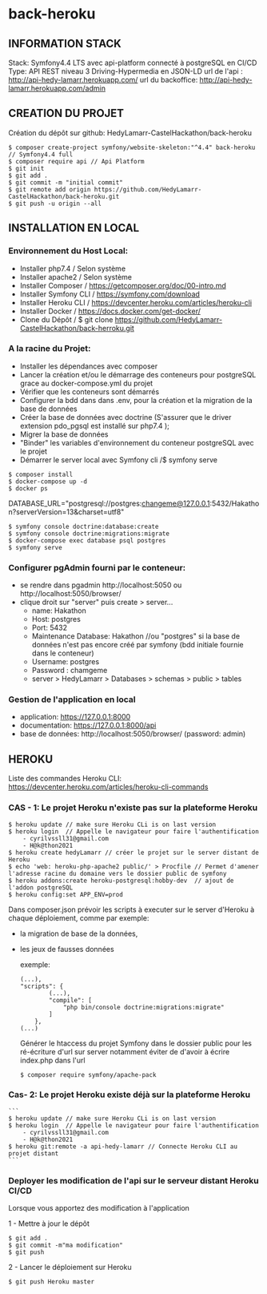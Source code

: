 # back-heroku

## INFORMATION STACK

Stack: Symfony4.4 LTS avec api-platform connecté à postgreSQL en CI/CD 
Type: API REST niveau 3 Driving-Hypermedia en JSON-LD
url de l'api :  http://api-hedy-lamarr.herokuapp.com/
url du backoffice: http://api-hedy-lamarr.herokuapp.com/admin

## CREATION DU PROJET

Création du dépôt sur github: HedyLamarr-CastelHackathon/back-heroku
```
$ composer create-project symfony/website-skeleton:"^4.4" back-heroku // Symfony4.4 full
$ composer require api // Api Platform
$ git init
$ git add .
$ git commit -m "initial commit"
$ git remote add origin https://github.com/HedyLamarr-CastelHackathon/back-heroku.git
$ git push -u origin --all
```


## INSTALLATION EN LOCAL


### Environnement du Host Local:

- Installer php7.4 / Selon système
- Installer apache2 / Selon système
- Installer Composer / https://getcomposer.org/doc/00-intro.md
- Installer Symfony CLI / https://symfony.com/download
- Installer Heroku CLI  /  https://devcenter.heroku.com/articles/heroku-cli
- Installer Docker  / https://docs.docker.com/get-docker/
- Clone du Dépôt / $ git clone https://github.com/HedyLamarr-CastelHackathon/back-herroku.git

### A la racine du Projet:

- Installer les dépendances avec composer
- Lancer  la création et/ou le démarrage des conteneurs pour postgreSQL grace au docker-compose.yml du projet
- Vérifier que les conteneurs sont démarrés
- Configurer la bdd dans dans .env, pour la création et la migration de la base de données
- Créer la base de données avec doctrine (S'assurer que le driver extension pdo_pgsql est installé sur php7.4 );
- Migrer la base de données 
- "Binder" les variables d'environnement du conteneur postgreSQL avec le projet  
- Démarrer le server local avec Symfony cli /$ symfony serve

```
$ composer install
$ docker-compose up -d
$ docker ps
```

DATABASE_URL="postgresql://postgres:changeme@127.0.0.1:5432/Hakathon?serverVersion=13&charset=utf8"

```
$ symfony console doctrine:database:create
$ symfony console doctrine:migrations:migrate
$ docker-compose exec database psql postgres
$ symfony serve
```


### Configurer pgAdmin fourni par le conteneur:

- se rendre dans pgadmin http://localhost:5050 ou  http://localhost:5050/browser/
- clique droit sur "server" puis create > server...
    - name: Hakathon
    - Host: postgres
    - Port: 5432
    - Maintenance Database: Hakathon //ou "postgres" si la base de données n'est pas encore créé par symfony (bdd initiale fournie dans le conteneur)
    - Username: postgres
    - Password : chamgeme
    - server > HedyLamarr > Databases > schemas > public > tables

### Gestion de l'application en local

-  application: https://127.0.0.1:8000
-  documentation:  https://127.0.0.1:8000/api        
-  base de données: http://localhost:5050/browser/ (password: admin)


## HEROKU

Liste des commandes Heroku CLI: https://devcenter.heroku.com/articles/heroku-cli-commands

### CAS - 1: Le projet Heroku n'existe pas sur la plateforme Heroku


```
$ heroku update // make sure Heroku CLi is on last version
$ heroku login  // Appelle le navigateur pour faire l'authentification
    - cyrilvssll31@gmail.com
    - H@k@thon2021
$ heroku create hedyLamarr // créer le projet sur le server distant de Heroku
$ echo 'web: heroku-php-apache2 public/' > Procfile // Permet d'amener l'adresse racine du domaine vers le dossier public de symfony
$ heroku addons:create heroku-postgresql:hobby-dev  // ajout de l'addon postgreSQL
$ heroku config:set APP_ENV=prod
```

Dans composer.json prévoir les scripts à executer sur le server d'Heroku à chaque déploiement, comme par exemple:
  - la migration de base de la données, 
  - les jeux de fausses données

    exemple:
    ```
    (...),
    "scripts": {
            (...),
            "compile": [
                "php bin/console doctrine:migrations:migrate"
            ]
        },
    (...)
    ```

    Générer le htaccess du projet Symfony dans le dossier public pour les ré-écriture d'url sur server notamment éviter de d'avoir à écrire index.php dans l'url
    ```
    $ composer require symfony/apache-pack
    ```
### Cas- 2: Le projet Heroku existe déjà sur la plateforme Heroku
    ```
    $ heroku update // make sure Heroku CLi is on last version
    $ heroku login  // Appelle le navigateur pour faire l'authentification
        - cyrilvssll31@gmail.com
        - H@k@thon2021
    $ heroku git:remote -a api-hedy-lamarr // Connecte Heroku CLI au projet distant
    ```

### Deployer les modification de l'api sur le serveur distant Heroku CI/CD

Lorsque vous apportez des modification à l'application

1 - Mettre à jour le dépôt
```
$ git add .
$ git commit -m"ma modification"
$ git push
```

2 - Lancer le déploiement sur Heroku
```
$ git push Heroku master   
```


